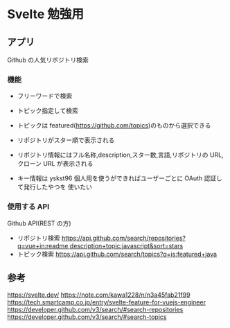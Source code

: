 # Svelte 勉強用

## アプリ

Github の人気リポジトリ検索

### 機能

- フリーワードで検索
- トピック指定して検索
- トピックは featured(https://github.com/topics)のものから選択できる
- リポジトリがスター順で表示される
- リポジトリ情報にはフル名称,description,スター数,言語,リポジトリの URL,クローン URL が表示される

- キー情報は yskst96 個人用を使うができればユーザーごとに OAuth 認証して発行したやつを
  使いたい

### 使用する API

Github API(REST の方)

- リポジトリ検索
  https://api.github.com/search/repositories?q=vue+in:readme,description+topic:javascript&sort=stars
- トピック検索
  https://api.github.com/search/topics?q=is:featured+java

## 参考

https://svelte.dev/
https://note.com/kawa1228/n/n3a45fab21f99
https://tech.smartcamp.co.jp/entry/svelte-feature-for-vuejs-engineer
https://developer.github.com/v3/search/#search-repositories
https://developer.github.com/v3/search/#search-topics
